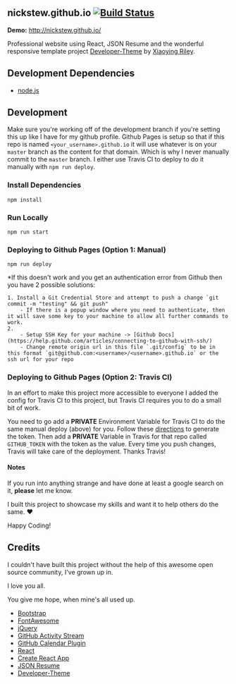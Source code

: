 ## nickstew.github.io [![Build Status](https://travis-ci.org/nickstew/nickstew.github.io.svg?branch=development)](https://travis-ci.org/nickstew/nickstew.github.io)

**Demo:** http://nickstew.github.io/

Professional website using React, JSON Resume and the wonderful responsive template project
[Developer-Theme](https://github.com/xriley/Developer-Theme) by [Xiaoying Riley](https://github.com/xriley).

## Development Dependencies

- [node.js](https://nodejs.org/)

## Development

Make sure you're working off of the development branch if you're setting this up like I have for my github profile.
Github Pages is setup so that if this repo is named `<your_username>.github.io` it will use whatever is on your 
`master` branch as the content for that domain.  Which is why I never manually commit to the `master` branch.
I either use Travis CI to deploy to do it manually with `npm run deploy`.

### Install Dependencies

`npm install`

### Run Locally

`npm run start`

### Deploying to Github Pages (Option 1: Manual)

`npm run deploy`

*If this doesn't work and you get an authentication error from Github then you have 2 possible solutions:

    1. Install a Git Credential Store and attempt to push a change `git commit -m "testing" && git push"
        - If there is a popup window where you need to authenticate, then it will save some key to your machine to allow all further commands to work.
    2. 
        - Setup SSH Key for your machine -> [Github Docs](https://help.github.com/articles/connecting-to-github-with-ssh/)
        - Change remote origin url in this file `.git/config` to be in this format `git@github.com:<username>/<username>.github.io` or the ssh url for your repo
 
 ### Deploying to Github Pages (Option 2: Travis CI)
 
 In an effort to make this project more accessible to everyone I added the config for Travis CI to this project, but 
 Travis CI requires you to do a small bit of work.
 
 You need to go add a <b>PRIVATE</b> Environment Variable for Travis CI to do the same manual deploy (above) for you.
 Follow these [directions](https://help.github.com/articles/creating-a-personal-access-token-for-the-command-line/) to
 generate the token. Then add a <b>PRIVATE</b> Variable in Travis for that repo called `GITHUB_TOKEN` with the token as
 the value.
 Every time you push changes, Travis will take care of the deployment.  Thanks Travis!
 
#### Notes

If you run into anything strange and have done at least a google search on it, <b>please</b> let me know.

I built this project to showcase my skills and want it to help others do the same. :heart:

Happy Coding!
 
## Credits

I couldn't have built this project without the help of this awesome open source community, I've grown up in.

I love you all.

You give me hope, when mine's all used up.

- [Bootstrap](http://getbootstrap.com/)
- [FontAwesome](http://fortawesome.github.io/Font-Awesome/)
- [jQuery](http://jquery.com/)
- [GitHub Activity Stream](http://caseyscarborough.com/projects/github-activity/)
- [GitHub Calendar Plugin](https://github.com/IonicaBizau/github-calendar)
- [React](https://facebook.github.io/react/)
- [Create React App](https://github.com/facebookincubator/create-react-app)
- [JSON Resume](https://jsonresume.org)
- [Developer-Theme](https://github.com/xriley/Developer-Theme)
